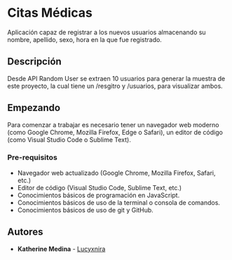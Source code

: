 # Citas Médicas

Aplicación capaz de registrar a los nuevos usuarios almacenando su nombre, apellido, sexo, hora en la que fue registrado.

## Descripción

Desde API Random User se extraen 10 usuarios para generar la muestra de este proyecto, la cual tiene un /resgitro y /usuarios, para visualizar ambos.

## Empezando 

Para comenzar a trabajar es necesario tener un navegador web moderno (como Google Chrome, Mozilla Firefox, Edge o Safari), un editor de código (como Visual Studio Code o Sublime Text).

### Pre-requisitos 

- Navegador web actualizado (Google Chrome, Mozilla Firefox, Safari, etc.)
- Editor de código (Visual Studio Code, Sublime Text, etc.)
- Conocimientos básicos de programación en JavaScript.
- Conocimientos básicos de uso de la terminal o consola de comandos.
- Conocimientos básicos de uso de git y GitHub.

## Autores 

- **Katherine Medina** - [Lucyxnira](https://github.com/Lucyxnira)